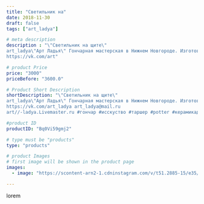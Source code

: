 ```yaml
---
title: "Светильник на"
date: 2018-11-30
draft: false
tags: ["art_ladya"]

# meta description
description : "\"Светильник на щите\" 
art_ladya\"Арт Ладья\" Гончарная мастерская в Нижнем Новгороде. Изготовление керамики и мастер//-классы по обучению. 
https://vk.com/art"

# product Price
price: "3000"
priceBefore: "3600.0"

# Product Short Description
shortDescription: "\"Светильник на щите\" 
art_ladya\"Арт Ладья\" Гончарная мастерская в Нижнем Новгороде. Изготовление керамики и мастер//-классы по обучению. 
https://vk.com/art_ladya art_ladya@mail.ru 
art//-ladya.Livemaster.ru #гончар #исскуство #таршер #potter #керамикадляинтерьера #керамикаручнаяработа #гончарнаямастерская #керамиканазаказ #handmade #свеча #керамика #candlestick #эксклюзивнаякерамика #painter #dishes #decor #ceramicar #nntoday #claygoods #restaurant #earthenware #ceramic #design #magic #candle #ceramicart #магия #светильник #clay #авторскаякерамика"

#product ID
productID: "Bq0Vi59gmj2"

# type must be "products"
type: "products"

# product Images
# first image will be shown in the product page
images:
  - image: "https://scontent-arn2-1.cdninstagram.com/v/t51.2885-15/e35/47052791_123322161921807_6832792304770103810_n.jpg?tp=1&_nc_ht=scontent-arn2-1.cdninstagram.com&_nc_cat=103&_nc_ohc=v4yjralI-pcAX82iASe&ccb=7-4&oh=8a39dceee3320f907bc19acc059c9e6d&oe=608448AF&_nc_sid=86f79a&ig_cache_key=MTkyNDI1NzY5ODQ2ODIyNzMxOA%3D%3D.2-ccb7-4"

---
```

lorem
